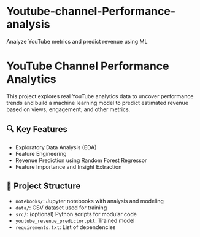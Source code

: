 # Youtube-channel-Performance-analysis
Analyze YouTube metrics and predict revenue using ML
# YouTube Channel Performance Analytics

This project explores real YouTube analytics data to uncover performance trends and build a machine learning model to predict estimated revenue based on views, engagement, and other metrics.

## 🔍 Key Features
- Exploratory Data Analysis (EDA)
- Feature Engineering
- Revenue Prediction using Random Forest Regressor
- Feature Importance and Insight Extraction

## 📁 Project Structure
- `notebooks/`: Jupyter notebooks with analysis and modeling
- `data/`: CSV dataset used for training
- `src/`: (optional) Python scripts for modular code
- `youtube_revenue_predictor.pkl`: Trained model
- `requirements.txt`: List of dependencies

